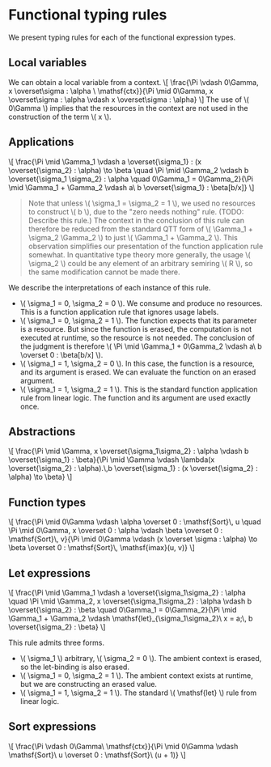 # Functional typing rules

We present typing rules for each of the functional expression types.

## Local variables

We can obtain a local variable from a context.
\\[ \frac{\Pi \vdash 0\Gamma, x \overset\sigma : \alpha \\ \mathsf{ctx}}{\Pi \mid 0\Gamma, x \overset\sigma : \alpha \vdash x \overset\sigma : \alpha} \\]
The use of \\( 0\Gamma \\) implies that the resources in the context are not used in the construction of the term \\( x \\).

## Applications

\\[ \frac{\Pi \mid \Gamma_1 \vdash a \overset{\sigma_1} : (x \overset{\sigma_2} : \alpha) \to \beta \quad \Pi \mid \Gamma_2 \vdash b \overset{\sigma_1 \sigma_2} : \alpha \quad 0\Gamma_1 = 0\Gamma_2}{\Pi \mid \Gamma_1 + \Gamma_2 \vdash a\\ b \overset{\sigma_1} : \beta[b/x]} \\]

> Note that unless \\( \sigma_1 = \sigma_2 = 1 \\), we used no resources to construct \\( b \\), due to the "zero needs nothing" rule.
> (TODO: Describe this rule.)
> The context in the conclusion of this rule can therefore be reduced from the standard QTT form of \\( \Gamma_1 + \sigma_2 \Gamma_2 \\) to just \\( \Gamma_1 + \Gamma_2 \\).
> This observation simplifies our presentation of the function application rule somewhat.
> In quantitative type theory more generally, the usage \\( \sigma_2 \\) could be any element of an arbitrary semiring \\( R \\), so the same modification cannot be made there.

We describe the interpretations of each instance of this rule.

- \\( \sigma_1 = 0, \sigma_2 = 0 \\).
  We consume and produce no resources.
  This is a function application rule that ignores usage labels.
- \\( \sigma_1 = 0, \sigma_2 = 1 \\).
  The function expects that its parameter is a resource.
  But since the function is erased, the computation is not executed at runtime, so the resource is not needed.
  The conclusion of the judgment is therefore \\( \Pi \mid \Gamma_1 + 0\Gamma_2 \vdash a\\ b \overset 0 : \beta[b/x] \\).
- \\( \sigma_1 = 1, \sigma_2 = 0 \\).
  In this case, the function is a resource, and its argument is erased.
  We can evaluate the function on an erased argument.
- \\( \sigma_1 = 1, \sigma_2 = 1 \\).
  This is the standard function application rule from linear logic.
  The function and its argument are used exactly once.

## Abstractions

\\[ \frac{\Pi \mid \Gamma, x \overset{\sigma_1\sigma_2} : \alpha \vdash b \overset{\sigma_1} : \beta}{\Pi \mid \Gamma \vdash \lambda(x \overset{\sigma_2} : \alpha).\\,b \overset{\sigma_1} : (x \overset{\sigma_2} : \alpha) \to \beta} \\]

## Function types

\\[ \frac{\Pi \mid 0\Gamma \vdash \alpha \overset 0 : \mathsf{Sort}\\, u \quad \Pi \mid 0\Gamma, x \overset 0 : \alpha \vdash \beta \overset 0 : \mathsf{Sort}\\, v}{\Pi \mid 0\Gamma \vdash (x \overset \sigma : \alpha) \to \beta \overset 0 : \mathsf{Sort}\\, \mathsf{imax}(u, v)} \\]

## Let expressions

\\[ \frac{\Pi \mid \Gamma_1 \vdash a \overset{\sigma_1\sigma_2} : \alpha \quad \Pi \mid \Gamma_2, x \overset{\sigma_1\sigma_2} : \alpha \vdash b \overset{\sigma_2} : \beta \quad 0\Gamma_1 = 0\Gamma_2}{\Pi \mid \Gamma_1 + \Gamma_2 \vdash \mathsf{let}_{\sigma_1\sigma_2}\\ x = a;\\, b \overset{\sigma_2} : \beta} \\]

This rule admits three forms.

- \\( \sigma_1 \\) arbitrary, \\( \sigma_2 = 0 \\).
  The ambient context is erased, so the let-binding is also erased.
- \\( \sigma_1 = 0, \sigma_2 = 1 \\).
  The ambient context exists at runtime, but we are constructing an erased value.
- \\( \sigma_1 = 1, \sigma_2 = 1 \\).
  The standard \\( \mathsf{let} \\) rule from linear logic.

## Sort expressions

\\[ \frac{\Pi \vdash 0\Gamma\\ \mathsf{ctx}}{\Pi \mid 0\Gamma \vdash \mathsf{Sort}\\ u \overset 0 : \mathsf{Sort}\\ (u + 1)} \\]
